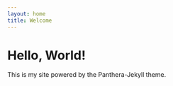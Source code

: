 ```yaml
---
layout: home
title: Welcome
---
```


# Hello, World!
This is my site powered by the Panthera-Jekyll theme.
